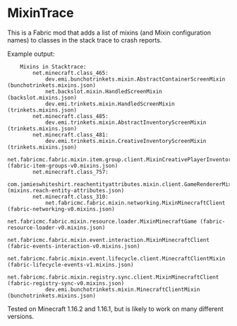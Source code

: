 # MixinTrace
This is a Fabric mod that adds a list of mixins (and Mixin configuration names) to classes in the stack trace to crash reports. 

Example output:

```
	Mixins in Stacktrace: 
		net.minecraft.class_465:
			dev.emi.bunchotrinkets.mixin.AbstractContainerScreenMixin (bunchotrinkets.mixins.json)
			net.backslot.mixin.HandledScreenMixin (backslot.mixins.json)
			dev.emi.trinkets.mixin.HandledScreenMixin (trinkets.mixins.json)
		net.minecraft.class_485:
			dev.emi.trinkets.mixin.AbstractInventoryScreenMixin (trinkets.mixins.json)
		net.minecraft.class_481:
			dev.emi.trinkets.mixin.CreativeInventoryScreenMixin (trinkets.mixins.json)
			net.fabricmc.fabric.mixin.item.group.client.MixinCreativePlayerInventoryGui (fabric-item-groups-v0.mixins.json)
		net.minecraft.class_757:
			com.jamieswhiteshirt.reachentityattributes.mixin.client.GameRendererMixin (mixins.reach-entity-attributes.json)
		net.minecraft.class_310:
			net.fabricmc.fabric.mixin.networking.MixinMinecraftClient (fabric-networking-v0.mixins.json)
			net.fabricmc.fabric.mixin.resource.loader.MixinMinecraftGame (fabric-resource-loader-v0.mixins.json)
			net.fabricmc.fabric.mixin.event.interaction.MixinMinecraftClient (fabric-events-interaction-v0.mixins.json)
			net.fabricmc.fabric.mixin.event.lifecycle.client.MinecraftClientMixin (fabric-lifecycle-events-v1.mixins.json)
			net.fabricmc.fabric.mixin.registry.sync.client.MixinMinecraftClient (fabric-registry-sync-v0.mixins.json)
			dev.emi.bunchotrinkets.mixin.MinecraftClientMixin (bunchotrinkets.mixins.json)
```

Tested on Minecraft 1.16.2 and 1.16.1, but is likely to work on many different versions.
